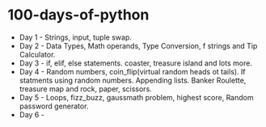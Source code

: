 # 100-days-of-python

- Day 1 - Strings, input, tuple swap. 
- Day 2 - Data Types, Math operands, Type Conversion, f strings and Tip Calculator.
- Day 3 - if, elif, else statements. coaster, treasure island and lots more.
- Day 4 - Random numbers, coin_flip(virtual random heads ot tails). If statments using random numbers. Appending lists. Banker Roulette, treasure map and rock, paper, scissors.
- Day 5 - Loops, fizz_buzz, gaussmath problem, highest score, Random password generator.
- Day 6 - 
